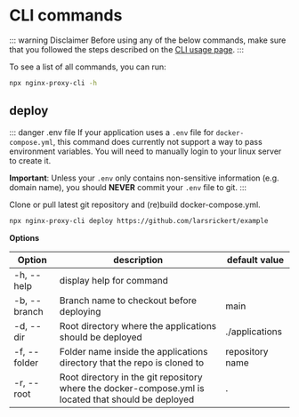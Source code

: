 # CLI commands

::: warning Disclaimer
Before using any of the below commands, make sure that you followed the steps described on the [CLI usage page](/cli/usage).
:::

To see a list of all commands, you can run:

```bash
npx nginx-proxy-cli -h
```

## deploy

::: danger .env file
If your application uses a `.env` file for `docker-compose.yml`, this command does currently not support a way to pass environment variables. You will need to manually login to your linux server to create it.

**Important**: Unless your `.env` only contains non-sensitive information (e.g. domain name), you should **NEVER** commit your `.env` file to git.
:::

Clone or pull latest git repository and (re)build docker-compose.yml.

```bash
npx nginx-proxy-cli deploy https://github.com/larsrickert/example
```

**Options**

| Option       | description                                                                                          | default value   |
| ------------ | ---------------------------------------------------------------------------------------------------- | --------------- |
| -h, --help   | display help for command                                                                             |                 |
| -b, --branch | Branch name to checkout before deploying                                                             | main            |
| -d, --dir    | Root directory where the applications should be deployed                                             | ./applications  |
| -f, --folder | Folder name inside the applications directory that the repo is cloned to                             | repository name |
| -r, --root   | Root directory in the git repository where the docker-compose.yml is located that should be deployed | .               |
